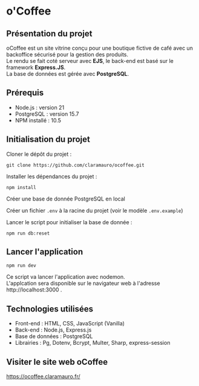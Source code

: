 # o'Coffee

## Présentation du projet

oCoffee est un site vitrine conçu pour une boutique fictive de café avec un backoffice sécurisé pour la gestion des produits.  
Le rendu se fait coté serveur avec **EJS**, le back-end est basé sur le framework **Express.JS**.  
La base de données est gérée avec **PostgreSQL**.

## Prérequis

-   Node.js : version 21
-   PostgreSQL : version 15.7
-   NPM installé : 10.5

## Initialisation du projet

Cloner le dépôt du projet :

    git clone https://github.com/claramauro/ocoffee.git

Installer les dépendances du projet :

    npm install

Créer une base de donnée PostgreSQL en local

Créer un fichier `.env` à la racine du projet (voir le modèle `.env.example`)

Lancer le script pour initialiser la base de donnée :

    npm run db:reset

## Lancer l'application

    npm run dev

Ce script va lancer l'application avec nodemon.  
L'applcation sera disponible sur le navigateur web à l'adresse http://localhost:3000 .

## Technologies utilisées

-   Front-end : HTML, CSS, JavaScript (Vanilla)
-   Back-end : Node.js, Express.js
-   Base de données : PostgreSQL
-   Librairies : Pg, Dotenv, Bcrypt, Multer, Sharp, express-session

## Visiter le site web oCoffee

https://ocoffee.claramauro.fr/
